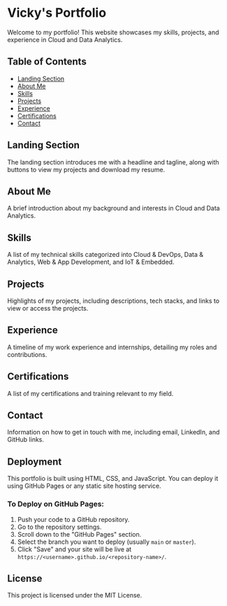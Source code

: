 # Vicky's Portfolio

Welcome to my portfolio! This website showcases my skills, projects, and experience in Cloud and Data Analytics.

## Table of Contents
- [Landing Section](#landing-section)
- [About Me](#about-me)
- [Skills](#skills)
- [Projects](#projects)
- [Experience](#experience)
- [Certifications](#certifications)
- [Contact](#contact)

## Landing Section
The landing section introduces me with a headline and tagline, along with buttons to view my projects and download my resume.

## About Me
A brief introduction about my background and interests in Cloud and Data Analytics.

## Skills
A list of my technical skills categorized into Cloud & DevOps, Data & Analytics, Web & App Development, and IoT & Embedded.

## Projects
Highlights of my projects, including descriptions, tech stacks, and links to view or access the projects.

## Experience
A timeline of my work experience and internships, detailing my roles and contributions.

## Certifications
A list of my certifications and training relevant to my field.

## Contact
Information on how to get in touch with me, including email, LinkedIn, and GitHub links.

## Deployment
This portfolio is built using HTML, CSS, and JavaScript. You can deploy it using GitHub Pages or any static site hosting service.

### To Deploy on GitHub Pages:
1. Push your code to a GitHub repository.
2. Go to the repository settings.
3. Scroll down to the "GitHub Pages" section.
4. Select the branch you want to deploy (usually `main` or `master`).
5. Click "Save" and your site will be live at `https://<username>.github.io/<repository-name>/`.

## License
This project is licensed under the MIT License.